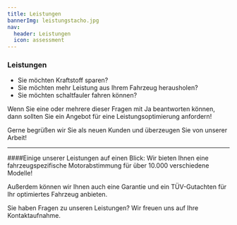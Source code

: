 ```yaml
---
title: Leistungen
bannerImg: leistungstacho.jpg
nav:
  header: Leistungen
  icon: assessment
---
```

### Leistungen
- Sie möchten Kraftstoff sparen?
- Sie möchten mehr Leistung aus Ihrem Fahrzeug herausholen?
- Sie möchten schaltfauler fahren können?

Wenn Sie eine oder mehrere dieser Fragen mit Ja beantworten können, dann sollten Sie ein Angebot für eine Leistungsoptimierung anfordern!

Gerne begrüßen wir Sie als neuen Kunden und überzeugen Sie von unserer Arbeit!

---

####Einige unserer Leistungen auf einen Blick:
Wir bieten Ihnen eine fahrzeugspezifische Motorabstimmung für über 10.000 verschiedene Modelle!

Außerdem können wir Ihnen auch eine Garantie und ein TÜV-Gutachten für Ihr optimiertes Fahrzeug anbieten.

Sie haben Fragen zu unseren Leistungen? Wir freuen uns auf Ihre Kontaktaufnahme.
